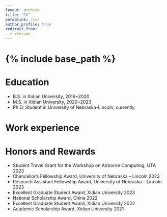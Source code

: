 ```yaml
---
layout: archive
title: "CV"
permalink: /cv/
author_profile: true
redirect_from:
  - /resume
---
```


# {% include base_path %}

Education
========
* B.S. in Xidian University, 2016~2020
* M.S. in Xidian University, 2020~2023
* Ph.D. Student in University of Nebraska-Lincoln, currently

Work experience
========

Honors and Rewards
========
* Student Travel Grant for the Workshop on Airborne Computing, UTA  2023
* Chancellor’s Fellowship Award, University of Nebraska – Lincoln   2023
* Research Assistant Fellowship Award, University of Nebraska – Lincoln   2023
* Excellent Graduate Student Award, Xidian University   2023
* National Scholarship Award, China  2022
* Excellent Graduate Student Award, Xidian University   2022
* Academic Scholarship Award, Xidian University   2021
